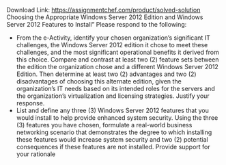 Download Link: https://assignmentchef.com/product/solved-solution
<br>
Choosing the Appropriate Windows Server 2012 Edition and Windows Server 2012 Features to Install”  Please respond to the following:

<ul>

 <li>From the e-Activity, identify your chosen organization’s significant IT challenges, the Windows Server 2012 edition it chose to meet these challenges, and the most significant operational benefits it derived from this choice. Compare and contrast at least two (2) feature sets between the edition the organization chose and a different Windows Server 2012 Edition. Then determine at least two (2) advantages and two (2) disadvantages of choosing this alternate edition, given the organization’s IT needs based on its intended roles for the servers and the organization’s virtualization and licensing strategies. Justify your response.</li>

 <li>List and define any three (3) Windows Server 2012 features that you would install to help provide enhanced system security. Using the three (3) features you have chosen, formulate a real-world business networking scenario that demonstrates the degree to which installing these features would increase system security and two (2) potential consequences if these features are not installed. Provide support for your rationale</li>

</ul>